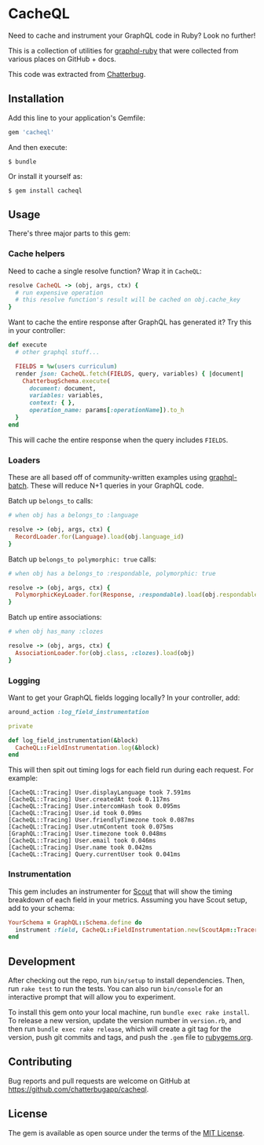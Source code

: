 # CacheQL

Need to cache and instrument your GraphQL code in Ruby? Look no further!

This is a collection of utilities for [graphql-ruby](http://graphql-ruby.org)
that were collected from various places on GitHub + docs.

This code was extracted from [Chatterbug](https://chatterbug.com).

## Installation

Add this line to your application's Gemfile:

```ruby
gem 'cacheql'
```

And then execute:

    $ bundle

Or install it yourself as:

    $ gem install cacheql

## Usage

There's three major parts to this gem:

### Cache helpers

Need to cache a single resolve function? Wrap it in `CacheQL`:

``` ruby
resolve CacheQL -> (obj, args, ctx) {
  # run expensive operation
  # this resolve function's result will be cached on obj.cache_key
}
```

Want to cache the entire response after GraphQL has generated it? Try this in
your controller:

``` ruby
def execute
  # other graphql stuff...

  FIELDS = %w(users curriculum)
  render json: CacheQL.fetch(FIELDS, query, variables) { |document|
    ChatterbugSchema.execute(
      document: document,
      variables: variables,
      context: { },
      operation_name: params[:operationName]).to_h
  }
end
```

This will cache the entire response when the query includes `FIELDS`.

### Loaders

These are all based off of community-written examples using [graphql-batch](https://github.com/Shopify/graphql-batch).
These will reduce N+1 queries in your GraphQL code.

Batch up `belongs_to` calls:

``` ruby
# when obj has a belongs_to :language

resolve -> (obj, args, ctx) {
  RecordLoader.for(Language).load(obj.language_id)
}
```

Batch up `belongs_to polymorphic: true` calls:

``` ruby
# when obj has a belongs_to :respondable, polymorphic: true

resolve -> (obj, args, ctx) {
  PolymorphicKeyLoader.for(Response, :respondable).load(obj.respondable)
}
```

Batch up entire associations:

``` ruby
# when obj has_many :clozes

resolve -> (obj, args, ctx) {
  AssociationLoader.for(obj.class, :clozes).load(obj)
}
```

### Logging

Want to get your GraphQL fields logging locally? In your controller, add:


``` ruby
around_action :log_field_instrumentation

private

def log_field_instrumentation(&block)
  CacheQL::FieldInstrumentation.log(&block)
end
```

This will then spit out timing logs for each field run during each request.
For example:

```
[CacheQL::Tracing] User.displayLanguage took 7.591ms
[CacheQL::Tracing] User.createdAt took 0.117ms
[CacheQL::Tracing] User.intercomHash took 0.095ms
[CacheQL::Tracing] User.id took 0.09ms
[CacheQL::Tracing] User.friendlyTimezone took 0.087ms
[CacheQL::Tracing] User.utmContent took 0.075ms
[GraphQL::Tracing] User.timezone took 0.048ms
[CacheQL::Tracing] User.email took 0.046ms
[CacheQL::Tracing] User.name took 0.042ms
[CacheQL::Tracing] Query.currentUser took 0.041ms
```

### Instrumentation

This gem includes an instrumenter for [Scout](https://scoutapp.com) that will
show the timing breakdown of each field in your metrics. Assuming you have Scout
setup, add to your schema:


``` ruby
YourSchema = GraphQL::Schema.define do
  instrument :field, CacheQL::FieldInstrumentation.new(ScoutApm::Tracer)
end
```

## Development

After checking out the repo, run `bin/setup` to install dependencies. Then, run `rake test` to run the tests. You can also run `bin/console` for an interactive prompt that will allow you to experiment.

To install this gem onto your local machine, run `bundle exec rake install`. To release a new version, update the version number in `version.rb`, and then run `bundle exec rake release`, which will create a git tag for the version, push git commits and tags, and push the `.gem` file to [rubygems.org](https://rubygems.org).

## Contributing

Bug reports and pull requests are welcome on GitHub at https://github.com/chatterbugapp/cacheql.

## License

The gem is available as open source under the terms of the [MIT License](https://opensource.org/licenses/MIT).
